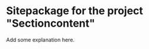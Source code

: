 Sitepackage for the project "Sectioncontent"
==============================================================

Add some explanation here.
